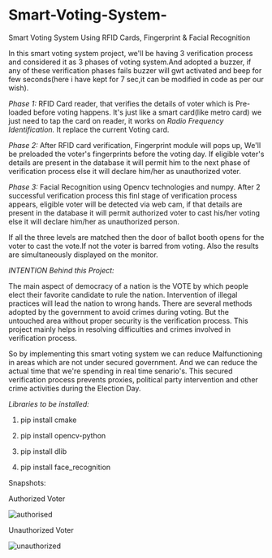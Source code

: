 # Smart-Voting-System-
Smart Voting System Using RFID Cards, Fingerprint &amp; Facial Recognition 

In this smart voting system project, we'll be having 3 verification process and considered it as 3 phases of voting system.And adopted a buzzer, if any of these verification phases fails buzzer will gwt activated and beep for few seconds(here i have kept for 7 sec,it can be modified in code as per our wish).

*Phase 1:* RFID Card reader, that verifies the details of voter which is Pre-loaded before voting happens. It's just like a smart card(like metro card) we just need to tap the card on reader, it works on *Radio Frequency Identification.* It replace the current Voting card.

*Phase 2:* After RFID card verification, Fingerprint module will pops up, We'll be preloaded the voter's fingerprints before the voting day. If eligible voter's details are present in the database it will permit him to the next phase of verification process else it will declare him/her as unauthorized voter.

*Phase 3:* Facial Recognition using Opencv technologies and numpy. After 2 successful verification process this finl stage of verification process appears, eligible voter will be detected via web cam, if that details are present in the database it will permit authorized voter to cast his/her voting else it will declare him/her as unauthorized person.

If all the three levels are matched then the door of ballot booth opens for the voter to cast the vote.If not the voter is barred from
voting. Also the results are simultaneously displayed on the monitor.


*INTENTION Behind this Project:*

The main aspect of democracy of a nation is the VOTE by which people elect their favorite candidate to rule the nation. Intervention of illegal practices will lead the nation to wrong hands. There are several methods adopted by the government to avoid crimes during voting. But the untouched area without proper security is the verification process. This project mainly helps in resolving difficulties and crimes involved in verification process.

So by implementing this smart voting system we can reduce Malfunctioning in areas which are not under secured government. And we can reduce the actual time that we're spending in real time senario's. This secured verification process prevents proxies, political party intervention and other crime activities during the Election Day.


*Libraries to be installed:*

1. pip install cmake

2. pip install opencv-python

3. pip install dlib

4. pip install face_recognition

Snapshots:

Authorized Voter


![authorised](https://user-images.githubusercontent.com/82816210/202089574-741d6f77-b21f-49b1-b413-d2a14d1f18ca.png)


Unauthorized Voter


![unauthorized](https://user-images.githubusercontent.com/82816210/202089615-a3292731-fb25-4549-bfed-d07deebfdbec.png)


